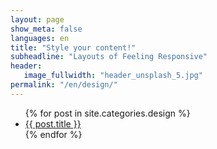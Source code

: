 ```yaml
---
layout: page
show_meta: false
languages: en
title: "Style your content!"
subheadline: "Layouts of Feeling Responsive"
header:
   image_fullwidth: "header_unsplash_5.jpg"
permalink: "/en/design/"
---
```

<ul>
    {% for post in site.categories.design %}
    <li><a href="{{ site.url }}{{ site.baseurl }}{{ post.url }}">{{ post.title }}</a></li>
    {% endfor %}
</ul>